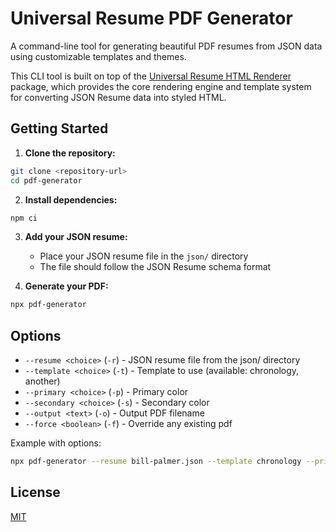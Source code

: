 # Universal Resume PDF Generator

A command-line tool for generating beautiful PDF resumes from JSON data using customizable templates and themes.

This CLI tool is built on top of the [Universal Resume HTML Renderer](https://github.com/universal-resume/html-renderer) package, which provides the core rendering engine and template system for converting JSON Resume data into styled HTML.

## Getting Started

1. **Clone the repository:**
```bash
git clone <repository-url>
cd pdf-generator
```

2. **Install dependencies:**
```bash
npm ci
```

3. **Add your JSON resume:**
   - Place your JSON resume file in the `json/` directory
   - The file should follow the JSON Resume schema format

4. **Generate your PDF:**
```bash
npx pdf-generator
```

## Options

- `--resume <choice>` (`-r`) - JSON resume file from the json/ directory
- `--template <choice>` (`-t`) - Template to use (available: chronology, another)
- `--primary <choice>` (`-p`) - Primary color
- `--secondary <choice>` (`-s`) - Secondary color
- `--output <text>` (`-o`) - Output PDF filename
- `--force <boolean>` (`-f`) - Override any existing pdf

Example with options:
```bash
npx pdf-generator --resume bill-palmer.json --template chronology --primary blue --secondary sky --output resume.pdf --force
```

## License

[MIT](LICENSE)
